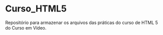 # Curso_HTML5
 Repositório para armazenar os arquivos das práticas do curso de HTML 5 do Curso em Vídeo.
